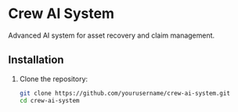 # Crew AI System

Advanced AI system for asset recovery and claim management.

## Installation

1. Clone the repository:
   ```bash
   git clone https://github.com/yourusername/crew-ai-system.git
   cd crew-ai-system


